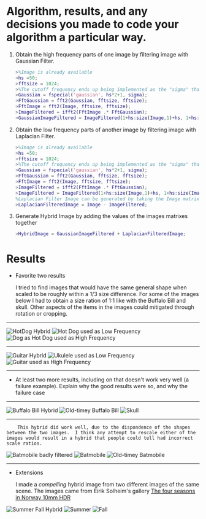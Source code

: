 Algorithm, results, and any decisions you made to code your algorithm a particular way.
=======================================================================================

1. Obtain the high frequency parts of one image by filtering image with Gaussian Filter.

    ```matlab
    >%Image is already available
    >hs =50;
    >fftsize = 1024;
    >%The cutoff frequency ends up being implemented as the "sigma" that defines the Gaussian filter, and is a parameter that you have to play with to make the output images better
    >Gaussian = fspecial('gaussian', hs*2+1, sigma);
    >FftGaussian = fft2(Gaussian, fftsize, fftsize);
    >FftImage = fft2(Image, fftsize, fftsize);
    >ImageFiltered = ifft2(FftImage .* FftGaussian);
    >GaussianImageFiltered = ImageFiltered(1+hs:size(Image,1)+hs, 1+hs:size(Image,2)+hs);
    ```

2. Obtain the low frequency parts of another image by filtering image with Laplacian Filter.    

    ```matlab
    >%Image is already available
    >hs =50;
    >fftsize = 1024;
	>%The cutoff frequency ends up being implemented as the "sigma" that defines the Gaussian filter, and is a parameter that you have to play with to make the output images better
    >Gaussian = fspecial('gaussian', hs*2+1, sigma);
    >FftGaussian = fft2(Gaussian, fftsize, fftsize);
    >FftImage = fft2(Image, fftsize, fftsize);
    >ImageFiltered = ifft2(FftImage .* FftGaussian);
    >ImageFiltered = ImageFiltered(1+hs:size(Image,1)+hs, 1+hs:size(Image,2)+hs);
    %Laplacian Filter Image can be generated by taking the Image matrix subtracting the values from the same image filtered by a Gaussian Filter.
    >LaplacianFilteredImage = Image - ImageFiltered;
    ```

3. Generate Hybrid Image by adding the values of the images matrixes together

    ```matlab
    >HybridImage = GaussianImageFiltered + LaplacianFilteredImage;
    ```

Results    
========================================


* Favorite two results

	I tried to find images that would have the same general shape when scaled to be roughly within a 1/3 size difference. For some of the images below I had to obtain a size ration of 1:1 like with the Buffalo Bill and skull.  Other aspects of the items in the images could mitigated through rotation or cropping.
_______

![HotDog Hybrid](https://github.com/KnownSubset/CSE559-HybridImages/raw/master/hotdog-filtered.jpg "HotDog Filtered")
![Hot Dog used as Low Frequency](https://github.com/KnownSubset/CSE559-HybridImages/raw/master/hotdog.jpg "Hot Dog used as Low Frequency")
![Dog as Hot Dog used as High Frequency](https://github.com/KnownSubset/CSE559-HybridImages/raw/master/dog_hotdog.jpg "Dog as Hot Dog used as High Frequency")

_______

![Guitar Hybrid](https://github.com/KnownSubset/CSE559-HybridImages/raw/master/guitar-filtered.jpg "Guitar Filtered")
![Ukulele used as Low Frequency](https://github.com/KnownSubset/CSE559-HybridImages/raw/master/ukulele.jpg "Ukulele used as Low Frequency")
![Guitar used as High Frequency](https://github.com/KnownSubset/CSE559-HybridImages/raw/master/guitar.jpg "Guitar used as High Frequency")

_______

* At least two more results, including on that doesn't work very well (a failure example). Explain why the good results were so, and why the failure case

_______

![Buffalo Bill Hybrid](https://github.com/KnownSubset/CSE559-HybridImages/raw/master/buffaloBill-filtered.jpg "Buffalo Bill Filtered")
![Old-timey Buffalo Bill](https://github.com/KnownSubset/CSE559-HybridImages/raw/master/BuffaloBill.JPG "Old-timey Buffalo Bill")
![Skull](https://github.com/KnownSubset/CSE559-HybridImages/raw/master/skull.png "Skull")

_______

		This hybrid did work well, due to the dispondence of the shapes between the two images.  I think any attempt to rescale either of the images would result in a hybrid that people could tell had incorrect scale ratios.
		
![Batmobile badly filtered](https://github.com/KnownSubset/CSE559-HybridImages/raw/master/batmobile-filtered.jpg "Batmobile badly filtered")
![Batmobile](https://github.com/KnownSubset/CSE559-HybridImages/raw/master/batmobile2.jpg "Batmobile")
![Old-timey Batmobile](https://github.com/KnownSubset/CSE559-HybridImages/raw/master/1960s_Batmobile.jpg "Old-timey Batmobile")

_______

* Extensions

	I made a _compelling_ hybrid image from two different images of the same scene.  The images came from Eirik Solheim's gallery [The four seasons in Norway 10mm HDR](http://www.flickr.com/photos/eirikso/sets/72157611683788489/)

![Summer Fall Hybrid](https://github.com/KnownSubset/CSE559-HybridImages/raw/master/summer-fall-filtered.jpg "Summer Fall Hybrid")
![Summer](https://github.com/KnownSubset/CSE559-HybridImages/raw/master/summer.jpg "Summer")
![Fall](https://github.com/KnownSubset/CSE559-HybridImages/raw/master/fall.jpg "Fall")

